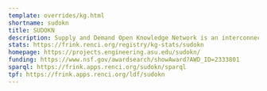 ```yaml
---
template: overrides/kg.html
shortname: sudokn
title: SUDOKN
description: Supply and Demand Open Knowledge Network is an interconnected network of publicly available manufacturing capability data focused on Small and Medium-Sized Manufacturers.
stats: https://frink.renci.org/registry/kg-stats/sudokn
homepage: https://projects.engineering.asu.edu/sudokn/
funding: https://www.nsf.gov/awardsearch/showAward?AWD_ID=2333801
sparql: https://frink.apps.renci.org/sudokn/sparql
tpf: https://frink.apps.renci.org/ldf/sudokn
---
```



